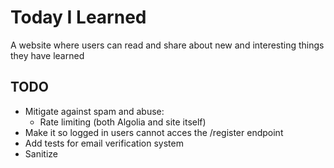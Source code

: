# Today I Learned 
A website where users can read and share about new and
interesting things they have learned

## TODO
- Mitigate against spam and abuse:
    - Rate limiting (both Algolia and site itself)
- Make it so logged in users cannot acces the /register endpoint
- Add tests for email verification system
- Sanitize <style> elements out of input
- Create a development and a production profile:
    - Development profile should use localhost instead of domain name (should probably be in config file)
    - Manage secrets in more secure way
- Add upvote button to submissionById page (after launch)
- Forgot password (after launch)
- Add test for input sanitization

Test data is loaded from submission-bodies.json and submission-titles.json.
Currently, the first 45 records are used and uploaded to Algolia for search
functionality. If the amount of test data is changed, the Algolia index will
also need to be changed.

Algolia currently keeps track of the following attributes for each submission:
    - objectID
    - author
    - postedOn
    - timestamp (UNIX format, used for sorting)
    - title
    - body
    - points
- NOTE: when uploading records to Algolia, the UNIX timestamp is from exact
  Date+timestamp the submission was added, but the postedOn string uploaded to
  Algolia must have the timestamp information truncated, so it can be used on
  the front end. 
